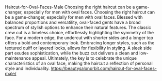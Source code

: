 Haircut-for-Oval-Faces-Male
Choosing the right haircut can be a game-changer, especially for men with oval faces.
Choosing the right haircut can be a game-changer, especially for men with oval faces. Blessed with balanced proportions and versatility, oval-faced gents have a broad spectrum of stylish options to enhance their natural features. The classic crew cut is a timeless choice, effortlessly highlighting the symmetry of the face. For a modern edge, the undercut with shorter sides and a longer top offers a bold and contemporary look. Embracing longer styles, such as the textured quiff or layered locks, allows for flexibility in styling. A sleek side part exudes sophistication, while the buzz cut delivers a clean and low-maintenance appeal. Ultimately, the key is to celebrate the unique characteristics of an oval face, making the haircut a reflection of personal style and individuality.
https://beautysalonorbit.com/haircut-for-oval-faces-male/
